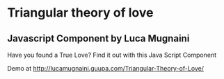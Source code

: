 # Triangular theory of love
## Javascript Component by Luca Mugnaini

Have you found a True Love? Find it out with this Java Script Component

Demo at http://lucamugnaini.guupa.com/Triangular-Theory-of-Love/
